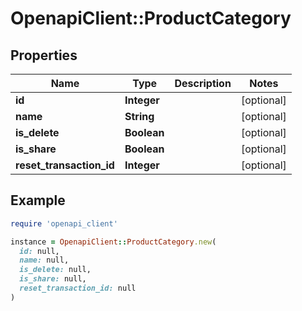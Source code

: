# OpenapiClient::ProductCategory

## Properties

| Name | Type | Description | Notes |
| ---- | ---- | ----------- | ----- |
| **id** | **Integer** |  | [optional] |
| **name** | **String** |  | [optional] |
| **is_delete** | **Boolean** |  | [optional] |
| **is_share** | **Boolean** |  | [optional] |
| **reset_transaction_id** | **Integer** |  | [optional] |

## Example

```ruby
require 'openapi_client'

instance = OpenapiClient::ProductCategory.new(
  id: null,
  name: null,
  is_delete: null,
  is_share: null,
  reset_transaction_id: null
)
```

